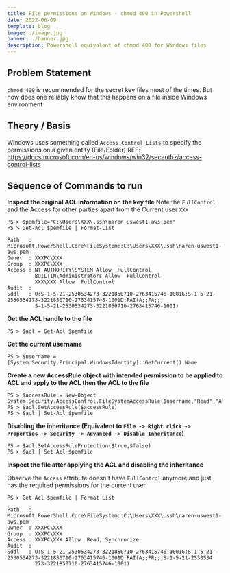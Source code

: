 ```yaml
---
title: File permissions on Windows - chmod 400 in Powershell
date: 2022-06-09
template: blog
image: ./image.jpg
banner: ./banner.jpg
description: Powershell equivalent of chmod 400 for Windows files
---
```


## Problem Statement

`chmod 400` is recommended for the secret key files most of the times. But how does one reliably know that this happens on a file inside Windows environment

## Theory / Basis

Windows uses something called `Access Control Lists` to specify the permissions on a given entity (File/Folder)
REF: https://docs.microsoft.com/en-us/windows/win32/secauthz/access-control-lists


## Sequence of Commands to run

**Inspect the original ACL information on the key file**
Note the `FullControl` and the Access for other parties apart from the Current user `XXX`
```
PS > $pemfile="C:\Users\XXX\.ssh\naren-uswest1-aws.pem"
PS > Get-Acl $pemfile | Format-List

Path   : Microsoft.PowerShell.Core\FileSystem::C:\Users\XXX\.ssh\naren-uswest1-aws.pem
Owner  : XXXPC\XXX
Group  : XXXPC\XXX
Access : NT AUTHORITY\SYSTEM Allow  FullControl
         BUILTIN\Administrators Allow  FullControl
         XXX\XXX Allow  FullControl
Audit  :
Sddl   : O:S-1-5-21-2530534273-3221850710-2763415746-1001G:S-1-5-21-2530534273-3221850710-2763415746-1001D:PAI(A;;FA;;;
         S-1-5-21-2530534273-3221850710-2763415746-1001)
```

**Get the ACL handle to the file**
```
PS > $acl = Get-Acl $pemfile
```

**Get the current username**
```
PS > $username = [System.Security.Principal.WindowsIdentity]::GetCurrent().Name
```

**Create a new AccessRule object with intended permission to be applied to ACL and apply to the ACL then the ACL to the file**
```
PS > $accessRule = New-Object System.Security.AccessControl.FileSystemAccessRule($username,"Read","Allow")
PS > $acl.SetAccessRule($accessRule)
PS > $acl | Set-Acl $pemfile
```

**Disabling the inheritance (Equivalent to `File -> Right click -> Properties -> Security -> Advanced -> Disable Inheritance`)**
```
PS > $acl.SetAccessRuleProtection($true,$false)
PS > $acl | Set-Acl $pemfile
```

**Inspect the file after applying the ACL and disabling the inheritance**

Observe the `Access` attribute doesn't have `FullControl` anymore and just has the required permissions for the current user
```
PS > Get-Acl $pemfile | Format-List

Path   : Microsoft.PowerShell.Core\FileSystem::C:\Users\XXX\.ssh\naren-uswest1-aws.pem
Owner  : XXXPC\XXX
Group  : XXXPC\XXX
Access : XXXPC\XXX Allow  Read, Synchronize
Audit  :
Sddl   : O:S-1-5-21-2530534273-3221850710-2763415746-1001G:S-1-5-21-2530534273-3221850710-2763415746-1001D:PAI(A;;FR;;;S-1-5-21-2530534
         273-3221850710-2763415746-1001)
```
